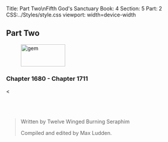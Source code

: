 Title: Part Two\nFifth God's Sanctuary
Book: 4
Section: 5
Part: 2
CSS:../Styles/style.css
viewport: width=device-width
  
  ## Part Two

<figure>
<img src="../Images/gem.gif" alt="gem" id="gem" width="120" height="60" />
</figure>
  
### Chapter 1680 - Chapter 1711
<
<br>
<br>
<br>
<br>
  
> Written by Twelve Winged Burning Seraphim
>
> Compiled and edited by Max Ludden.
